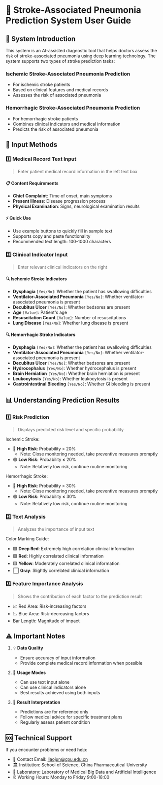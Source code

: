 # 🏥 Stroke-Associated Pneumonia Prediction System User Guide

## 🎯 System Introduction

This system is an AI-assisted diagnostic tool that helps doctors assess the risk of stroke-associated pneumonia using deep learning technology. The system supports two types of stroke prediction tasks:

### Ischemic Stroke-Associated Pneumonia Prediction

- For ischemic stroke patients
- Based on clinical features and medical records
- Assesses the risk of associated pneumonia

### Hemorrhagic Stroke-Associated Pneumonia Prediction

- For hemorrhagic stroke patients
- Combines clinical indicators and medical information
- Predicts the risk of associated pneumonia

## 📝 Input Methods

### 1️⃣ Medical Record Text Input

> Enter patient medical record information in the left text box

#### 📋 Content Requirements

- **Chief Complaint**: Time of onset, main symptoms
- **Present Illness**: Disease progression process
- **Physical Examination**: Signs, neurological examination results

#### ⚡ Quick Use

- Use example buttons to quickly fill in sample text
- Supports copy and paste functionality
- Recommended text length: 100-1000 characters

### 2️⃣ Clinical Indicator Input

> Enter relevant clinical indicators on the right

#### 🔍 Ischemic Stroke Indicators

- **Dysphagia** `[Yes/No]`: Whether the patient has swallowing difficulties
- **Ventilator-Associated Pneumonia** `[Yes/No]`: Whether ventilator-associated pneumonia is present
- **Decubitus Ulcer** `[Yes/No]`: Whether bedsores are present
- **Age** `[Value]`: Patient's age
- **Resuscitation Count** `[Value]`: Number of resuscitations
- **Lung Disease** `[Yes/No]`: Whether lung disease is present

#### 🔍 Hemorrhagic Stroke Indicators

- **Dysphagia** `[Yes/No]`: Whether the patient has swallowing difficulties
- **Ventilator-Associated Pneumonia** `[Yes/No]`: Whether ventilator-associated pneumonia is present
- **Decubitus Ulcer** `[Yes/No]`: Whether bedsores are present
- **Hydrocephalus** `[Yes/No]`: Whether hydrocephalus is present
- **Brain Herniation** `[Yes/No]`: Whether brain herniation is present
- **Leukocytosis** `[Yes/No]`: Whether leukocytosis is present
- **Gastrointestinal Bleeding** `[Yes/No]`: Whether GI bleeding is present

## 📊 Understanding Prediction Results

### 1️⃣ Risk Prediction

> Displays predicted risk level and specific probability

Ischemic Stroke:

- 🔴 **High Risk**: Probability > 20%
  - Note: Close monitoring needed, take preventive measures promptly
- 🟢 **Low Risk**: Probability ≤ 20%
  - Note: Relatively low risk, continue routine monitoring

Hemorrhagic Stroke:

- 🔴 **High Risk**: Probability > 30%
  - Note: Close monitoring needed, take preventive measures promptly
- 🟢 **Low Risk**: Probability ≤ 30%
  - Note: Relatively low risk, continue routine monitoring

### 2️⃣ Text Analysis

> Analyzes the importance of input text

Color Marking Guide:

- 🟥 **Deep Red**: Extremely high correlation clinical information
- 🟥 **Red**: Highly correlated clinical information
- 🟨 **Yellow**: Moderately correlated clinical information
- ⬜ **Gray**: Slightly correlated clinical information

### 3️⃣ Feature Importance Analysis

> Shows the contribution of each factor to the prediction result

- 📈 Red Area: Risk-increasing factors
- 📉 Blue Area: Risk-decreasing factors
- Bar Length: Magnitude of impact

## ⚠️ Important Notes

1. 💡 **Data Quality**

   - Ensure accuracy of input information
   - Provide complete medical record information when possible

2. 🔄 **Usage Modes**

   - Can use text input alone
   - Can use clinical indicators alone
   - Best results achieved using both inputs

3. 📌 **Result Interpretation**
   - Predictions are for reference only
   - Follow medical advice for specific treatment plans
   - Regularly assess patient condition

## 🆘 Technical Support

If you encounter problems or need help:

- 📧 Contact Email: liaojun@cpu.edu.cn
- 🏛️ Institution: School of Science, China Pharmaceutical University
- 🔬 Laboratory: Laboratory of Medical Big Data and Artificial Intelligence
- ⏰ Working Hours: Monday to Friday 9:00-18:00 